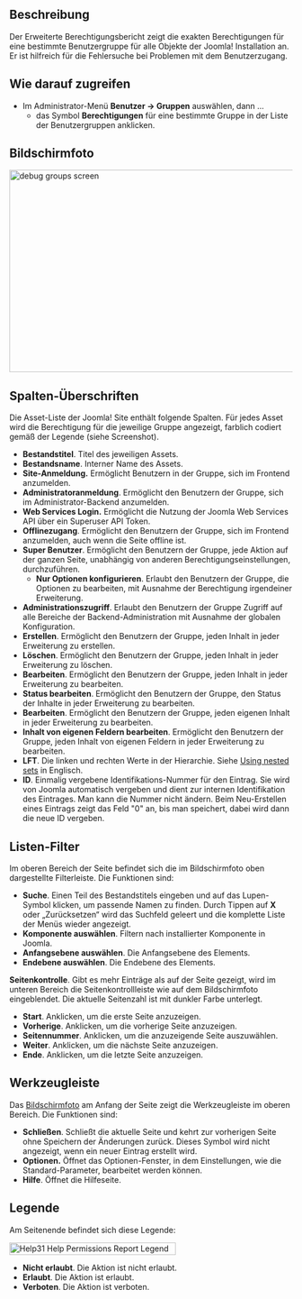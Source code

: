 <!-- Filename: Help4.x:Permissions_for_Group / Display title: Berechtigungen für Gruppen -->

## Beschreibung

Der Erweiterte Berechtigungsbericht zeigt die exakten Berechtigungen für
eine bestimmte Benutzergruppe für alle Objekte der Joomla! Installation
an. Er ist hilfreich für die Fehlersuche bei Problemen mit dem
Benutzerzugang.

## Wie darauf zugreifen

- Im Administrator-Menü **Benutzer → Gruppen** auswählen, dann ...
  - das Symbol **Berechtigungen** für eine bestimmte Gruppe in der Liste
    der Benutzergruppen anklicken.

## Bildschirmfoto

<img
src="https://docs.joomla.org/images/thumb/1/18/Help-4x-debug_groups-screen-de.png/800px-Help-4x-debug_groups-screen-de.png"
decoding="async"
srcset="https://docs.joomla.org/images/thumb/1/18/Help-4x-debug_groups-screen-de.png/1200px-Help-4x-debug_groups-screen-de.png 1.5x, https://docs.joomla.org/images/thumb/1/18/Help-4x-debug_groups-screen-de.png/1600px-Help-4x-debug_groups-screen-de.png 2x"
data-file-width="2182" data-file-height="980" width="800" height="359"
alt="debug groups screen" />

## Spalten-Überschriften

Die Asset-Liste der Joomla! Site enthält folgende Spalten. Für jedes
Asset wird die Berechtigung für die jeweilige Gruppe angezeigt, farblich
codiert gemäß der Legende (siehe Screenshot).

- **Bestandstitel**. Titel des jeweiligen Assets.
- **Bestandsname**. Interner Name des Assets.
- **Site-Anmeldung.** Ermöglicht Benutzern in der Gruppe, sich im
  Frontend anzumelden.
- **Administratoranmeldung**. Ermöglicht den Benutzern der Gruppe, sich
  im Administrator-Backend anzumelden.
- **Web Services Login.** Ermöglicht die Nutzung der Joomla Web Services
  API über ein Superuser API Token.
- **Offlinezugang**. Ermöglicht den Benutzern der Gruppe, sich im
  Frontend anzumelden, auch wenn die Seite offline ist.
- **Super Benutzer**. Ermöglicht den Benutzern der Gruppe, jede Aktion
  auf der ganzen Seite, unabhängig von anderen
  Berechtigungseinstellungen, durchzuführen.
  - **Nur Optionen konfigurieren**. Erlaubt den Benutzern der Gruppe,
    die Optionen zu bearbeiten, mit Ausnahme der Berechtigung
    irgendeiner Erweiterung.
- **Administrationszugriff**. Erlaubt den Benutzern der Gruppe Zugriff
  auf alle Bereiche der Backend-Administration mit Ausnahme der globalen
  Konfiguration.
- **Erstellen**. Ermöglicht den Benutzern der Gruppe, jeden Inhalt in
  jeder Erweiterung zu erstellen.
- **Löschen**. Ermöglicht den Benutzern der Gruppe, jeden Inhalt in
  jeder Erweiterung zu löschen.
- **Bearbeiten**. Ermöglicht den Benutzern der Gruppe, jeden Inhalt in
  jeder Erweiterung zu bearbeiten.
- **Status bearbeiten**. Ermöglicht den Benutzern der Gruppe, den Status
  der Inhalte in jeder Erweiterung zu bearbeiten.
- **Bearbeiten**. Ermöglicht den Benutzern der Gruppe, jeden eigenen
  Inhalt in jeder Erweiterung zu bearbeiten.
- **Inhalt von eigenen Feldern bearbeiten**. Ermöglicht den Benutzern
  der Gruppe, jeden Inhalt von eigenen Feldern in jeder Erweiterung zu
  bearbeiten.
- **LFT**. Die linken und rechten Werte in der Hierarchie. Siehe [Using
  nested
  sets](https://docs.joomla.org/Using_nested_sets "Using nested sets")
  in Englisch.
- **ID**. Einmalig vergebene Identifikations-Nummer für den Eintrag. Sie
  wird von Joomla automatisch vergeben und dient zur internen
  Identifikation des Eintrages. Man kann die Nummer nicht ändern. Beim
  Neu-Erstellen eines Eintrags zeigt das Feld "0" an, bis man speichert,
  dabei wird dann die neue ID vergeben.

## Listen-Filter

Im oberen Bereich der Seite befindet sich die im Bildschirmfoto oben
dargestellte Filterleiste. Die Funktionen sind:

- **Suche**. Einen Teil des Bestandstitels eingeben und auf das
  Lupen-Symbol klicken, um passende Namen zu finden. Durch Tippen auf
  **X** oder „Zurücksetzen“ wird das Suchfeld geleert und die komplette
  Liste der Menüs wieder angezeigt.
- **Komponente auswählen**. Filtern nach installierter Komponente in
  Joomla.
- **Anfangsebene auswählen**. Die Anfangsebene des Elements.
- **Endebene auswählen**. Die Endebene des Elements.

**Seitenkontrolle**. Gibt es mehr Einträge als auf der Seite gezeigt,
wird im unteren Bereich die Seitenkontrollleiste wie auf dem
Bildschirmfoto eingeblendet. Die aktuelle Seitenzahl ist
mit dunkler Farbe unterlegt.

- **Start**. Anklicken, um die erste Seite anzuzeigen.
- **Vorherige**. Anklicken, um die vorherige Seite anzuzeigen.
- **Seitennummer**. Anklicken, um die anzuzeigende Seite auszuwählen.
- **Weiter**. Anklicken, um die nächste Seite anzuzeigen.
- **Ende**. Anklicken, um die letzte Seite anzuzeigen.

## Werkzeugleiste

Das [Bildschirmfoto](#Bildschirmfoto) am Anfang der Seite zeigt die
Werkzeugleiste im oberen Bereich. Die Funktionen sind:

- **Schließen**. Schließt die aktuelle Seite und kehrt zur vorherigen
  Seite ohne Speichern der Änderungen zurück. Dieses Symbol wird nicht
  angezeigt, wenn ein neuer Eintrag erstellt wird.
- **Optionen.** Öffnet das Optionen-Fenster, in dem Einstellungen, wie
  die Standard-Parameter, bearbeitet werden können.
- **Hilfe**. Öffnet die Hilfeseite.

## Legende

Am Seitenende befindet sich diese Legende:

<img
src="https://docs.joomla.org/images/4/4a/Help31-Help-Permissions-Report-Legend-de.png"
decoding="async" data-file-width="296" data-file-height="22" width="296"
height="22" alt="Help31 Help Permissions Report Legend de.png" />

- **Nicht erlaubt**. Die Aktion ist nicht erlaubt.
- **Erlaubt**. Die Aktion ist erlaubt.
- **Verboten**. Die Aktion ist verboten.
